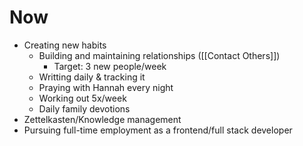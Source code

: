 # Now

- Creating new habits
  - Building and maintaining relationships ([[Contact Others]])
    - Target: 3 new people/week
  - Writting daily & tracking it
  - Praying with Hannah every night
  - Working out 5x/week
  - Daily family devotions
- Zettelkasten/Knowledge management
- Pursuing full-time employment as a frontend/full stack developer
